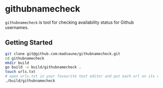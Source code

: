 # githubnamecheck

`githubnamecheck` is tool for checking availability status for Github usernames.

## Getting Started

```bash
git clone git@github.com:madsaune/githubnamecheck.git
cd githubnamecheck
mkdir build
go build -o build/githubnamecheck .
touch urls.txt
# open urls.txt in your favourite text editor and put each url on its own line
./build/githubnamecheck
```
